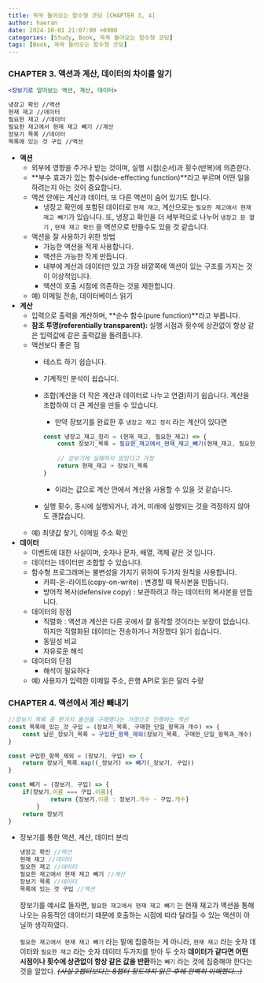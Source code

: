 ```yaml
---
title: 쏙쏙 들어오는 함수형 코딩 [CHAPTER 3, 4]
author: haeran
date: 2024-10-01 21:07:00 +0900
categories: [Study, Book, 쏙쏙 들어오는 함수형 코딩]
tags: [Book, 쏙쏙 들어오는 함수형 코딩]
---
```



### CHAPTER 3. 액션과 계산, 데이터의 차이를 알기

```jsx
<장보기로 알아보는 액션, 계산, 데이터>

냉장고 확인 //액션
현재 재고 //데이터
필요한 재고 //데이터
필요한 재고에서 현재 재고 빼기 //계산
장보기 목록 //데이터
목록에 있는 것 구입 //액션
```

- **액션**
    - 외부에 영향을 주거나 받는 것이며, 실행 시점(순서)과 횟수(반복)에 의존한다.
    - **부수 효과가 있는 함수(side-effecting function)**라고 부르며 어떤 일을 하려는지 아는 것이 중요합니다.
    - 액션 안에는 계산과 데이터, 또 다른 액션이 숨어 있기도 합니다.
        - 냉장고 확인에 포함된 데이터로 `현재 재고`, 계산으로는 `필요한 재고에서 현재 재고 빼기`가 있습니다. 또, 냉장고 확인을 더 세부적으로 나누어 `냉장고 문 열기` , `현재 재고 확인` 을 액션으로 만들수도 있을 것 같습니다.
    - 액션을 잘 사용하기 위한 방법
        - 가능한 액션을 적게 사용합니다.
        - 액션은 가능한 작게 만듭니다.
        - 내부에 계산과 데이터만 있고 가장 바깥쪽에 액션이 있는 구조를 가지는 것이 이상적입니다.
        - 액션이 호출 시점에 의존하는 것을 제한합니다.
    - 예) 이메일 전송, 데이터베이스 읽기
- **계산**
    - 입력으로 출력을 계산하며, **순수 함수(pure function)**라고 부릅니다.
    - **참조 투명(referentially transparent):** 실행 시점과 횟수에 상관없이 항상 같은 입력값에 같은 출력값을 돌려줍니다.
    - 액션보다 좋은 점
        - 테스트 하기 쉽습니다.
        - 기계적인 분석이 쉽습니다.
        - 조합(계산을 더 작은 계산과 데이터로 나누고 연결)하기 쉽습니다. 계산을 조합하여 더 큰 계산을 만들 수 있습니다.
            - 만약 장보기를 완료한 후 `냉장고 재고 정리` 라는 계산이 있다면
            
            ```jsx
            const 냉장고_재고_정리 = (현재_재고, 필요한_재고) => {
            	const 장보기_목록 = 필요한_재고에서_현재_재고_빼기(현재_재고, 필요한_재고)
            	
            	// 장보기에 실패하지 않았다고 가정
            	return 현재_재고 + 장보기_목록
            }
            ```
            
            - 이라는 값으로 계산 안에서 계산을 사용할 수 있을 것 같습니다.
        - 실행 횟수, 동시에 실행되거나, 과거, 미래에 실행되는 것을 걱정하지 않아도 괜찮습니다.
    - 예) 최댓값 찾기, 이메일 주소 확인
- **데이터**
    - 이벤트에 대한 사실이며, 숫자나 문자, 배열, 객체 같은 것 입니다.
    - 데이터는 데이터만 조합할 수 있습니다.
    - 함수형 프로그래머는 불변성을 가지기 위하여 두가지 원칙을 사용합니다.
        - 카피-온-라이트(copy-on-write) : 변경할 때 복사본을 만듭니다.
        - 방어적 복사(defensive copy) : 보관하려고 하는 데이터의 복사본을 만듭니다.
    - 데이터의 장점
        - 직렬화 : 액션과 계산은 다른 곳에서 잘 동작할 것이라는 보장이 없습니다. 하지만 직렬화된 데이터는 전송하거나 저장했다 읽기 쉽습니다.
        - 동일성 비교
        - 자유로운 해석
    - 데이터의 단점
        - 해석이 필요하다
    - 예) 사용자가 입력한 이메일 주소, 은행 API로 읽은 달러 수량

### CHAPTER 4. 액션에서 계산 빼내기

```jsx
//장보기 목록 중 한가지 물건을 구매했다는 가정으로 진행하는 액션
const 목록에_있는_것_구입 = (장보기_목록, 구매한_단일_항목과_개수) => {
	const 남은_장보기_목록 = 구입한_항목_제외(장보기_목록, 구매한_단일_항목과_개수)
}

const 구입한_항목_제외 = (장보기, 구입) => {
	return 장보기_목록.map((_장보기) => 빼기(_장보기, 구입))
}

const 빼기 = (장보기, 구입) => {
	if(장보기.이름 === 구입.이름){
			return {장보기.이름 : 장보기.개수 - 구입.개수}
		}
	return 장보기
}
```

- 장보기를 통한 액션, 계산, 데이터 분리
    
    ```jsx
    냉장고 확인 //액션
    현재 재고 //데이터
    필요한 재고 //데이터
    필요한 재고에서 현재 재고 빼기 //계산
    장보기 목록 //데이터
    목록에 있는 것 구입 //액션
    ```
    
    장보기를 예시로 들자면, `필요한 재고에서 현재 재고 빼기` 는 현재 재고가 액션을 통해 나오는 유동적인 데이터기 때문에 호출하는 시점에 따라 달라질 수 있는 액션이 아닐까 생각하였다.
    
    `필요한 재고에서 현재 재고 빼기` 라는 말에 집중하는 게 아니라, `현재 재고` 라는 숫자 데이터와 `필요한 재고` 라는 숫자 데이터 두가지를 받아 두 숫자 **데이터가 같다면 어떤 시점이나 횟수에 상관없이 항상 같은 값을 반환**하는 `빼기` 라는 것에 집중해야 한다는 것을 알았다. *~~(사실 2챕터보다는 8챕터 정도까지 읽은 후에 완벽히 이해했다…)~~*
<br/>